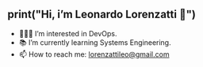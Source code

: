print("Hi, i’m Leonardo Lorenzatti 👋")
-------------------------------------------
* 👩🏻‍💻 I’m interested in DevOps.
*	📚 I’m currently learning Systems Engineering.
*	📫 How to reach me: lorenzattileo@gmail.com
